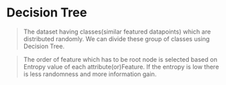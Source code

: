 # Decision Tree
> The dataset having classes(similar featured datapoints) which are distributed randomly. We can divide these group of classes using Decision Tree.

> The order of feature which has to be root node is selected based on Entropy value of each attribute(or)Feature. If the entropy is low there is less randomness and more information gain.
